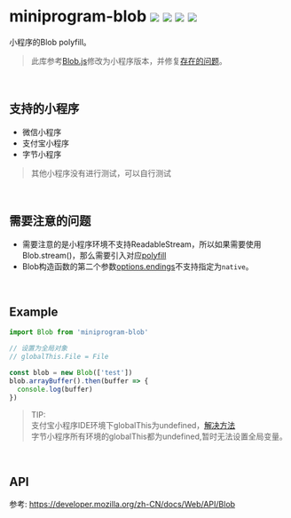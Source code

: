 # miniprogram-blob  ![](https://badgen.net/npm/v/miniprogram-blob)  ![](https://badgen.net/npm/types/miniprogram-blob) ![](https://badgen.net/npm/dt/miniprogram-blob) ![](https://badgen.net/badge/language/typescript/blue)


小程序的Blob polyfill。  
> 此库参考[Blob.js](https://github.com/eligrey/Blob.js)修改为小程序版本，并修复[存在的问题](https://github.com/eligrey/Blob.js/pull/80)。

<br/>

## 支持的小程序
- 微信小程序
- 支付宝小程序
- 字节小程序
> 其他小程序没有进行测试，可以自行测试

<br/>

## 需要注意的问题
- 需要注意的是小程序环境不支持ReadableStream，所以如果需要使用Blob.stream()，那么需要引入对应[polyfill](https://github.com/MattiasBuelens/web-streams-polyfill)
- Blob构造函数的第二个参数[options.endings](https://developer.mozilla.org/zh-CN/docs/Web/API/Blob/Blob)不支持指定为```native```。

<br/>

## Example
```js
import Blob from 'miniprogram-blob'

// 设置为全局对象
// globalThis.File = File

const blob = new Blob(['test'])
blob.arrayBuffer().then(buffer => {
  console.log(buffer)
})
```
> TIP:   
> 支付宝小程序IDE环境下globalThis为undefined，[解决方法](https://github.com/zyrong/miniprogram-polyfill/issues/1)  
>字节小程序所有环境的globalThis都为undefined,暂时无法设置全局变量。  

<br/>

## API
参考: https://developer.mozilla.org/zh-CN/docs/Web/API/Blob
